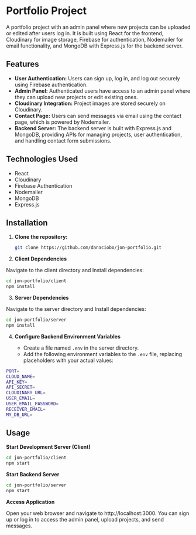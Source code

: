 
# Portfolio Project

A portfolio project with an admin panel where new projects can be uploaded or edited after users log in. It is built using React for the frontend, Cloudinary for image storage, Firebase for authentication, Nodemailer for email functionality, and MongoDB with Express.js for the backend server.

## Features

- **User Authentication:** Users can sign up, log in, and log out securely using Firebase authentication.
- **Admin Panel:** Authenticated users have access to an admin panel where they can upload new projects or edit existing ones.
- **Cloudinary Integration:** Project images are stored securely on Cloudinary.
- **Contact Page:** Users can send messages via email using the contact page, which is powered by Nodemailer.
- **Backend Server:** The backend server is built with Express.js and MongoDB, providing APIs for managing projects, user authentication, and handling contact form submissions.

## Technologies Used

- React
- Cloudinary
- Firebase Authentication
- Nodemailer
- MongoDB
- Express.js

## Installation

1. **Clone the repository:**
   ```bash
   git clone https://github.com/danaciobo/jon-portfolio.git

2. **Client Dependencies**

Navigate to the client directory and
Install dependencies: 
```bash
cd jon-portfolio/client
npm install
```

3. **Server Dependencies**

Navigate to the server directory and
Install dependencies:

```bash
cd jon-portfolio/server
npm install
```

4. **Configure Backend Environment Variables**

   - Create a file named `.env` in the server directory.
   - Add the following environment variables to the `.env` file, replacing placeholders with your actual values:

  ```bash
  PORT=
  CLOUD_NAME=
  API_KEY=
  API_SECRET=
  CLOUDINARY_URL=
  USER_EMAIL=
  USER_EMAIL_PASSWORD=
  RECEIVER_EMAIL=
  MY_DB_URL=
  ```

## Usage

**Start Development Server (Client)**

  ```bash
  cd jon-portfolio/client
  npm start
```

**Start Backend Server**

```bash
cd jon-portfolio/server
npm start
```

**Access Application**

Open your web browser and navigate to http://localhost:3000.
You can sign up or log in to access the admin panel, upload projects, and send messages.


